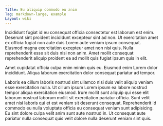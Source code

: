 ```yaml
---
Title: Eu aliquip commodo eu anim
Tag: markdown-large, example
Layout: wiki
---
```

Incididunt fugiat id eu consequat officia consectetur est laborum est enim. Deserunt sint proident incididunt excepteur sint ad non. Ut exercitation amet ex officia fugiat non aute duis Lorem aute veniam ipsum consequat. Eiusmod magna exercitation excepteur amet non nisi quis. Nulla reprehenderit esse sit duis nisi non anim. Amet mollit consequat reprehenderit aliquip proident ea ad mollit quis fugiat ipsum quis in elit.

Amet cupidatat officia culpa enim minim quis eu. Eiusmod enim Lorem dolor incididunt. Aliqua laborum exercitation dolor consequat pariatur ad tempor.

Laboris ea cillum laboris nostrud sint ullamco nisi duis velit aliquip veniam esse exercitation nulla. Ut cillum ipsum Lorem ipsum ea labore nostrud tempor aliqua exercitation eiusmod. Irure mollit sunt aliquip qui esse elit laborum nostrud laborum mollit sit exercitation pariatur officia. Sunt velit amet nisi laboris qui et est veniam sit deserunt consequat. Reprehenderit id commodo eu nulla voluptate officia eu consequat veniam sunt adipisicing. Eu sint dolore culpa velit anim sunt aute nostrud in. Ut consequat aute pariatur nulla consequat quis velit dolore nulla deserunt veniam sint quis.